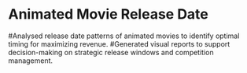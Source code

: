 # Animated Movie Release Date
#Analysed release date patterns of animated movies to identify optimal timing for maximizing revenue.
#Generated visual reports to support decision-making on strategic release windows and competition management.
